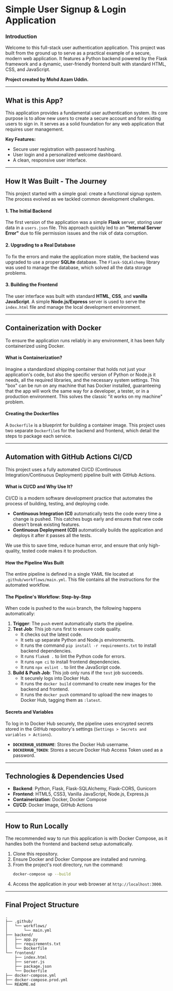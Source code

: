 # Simple User Signup & Login Application

### Introduction

Welcome to this full-stack user authentication application. This project was built from the ground up to serve as a practical example of a secure, modern web application. It features a Python backend powered by the Flask framework and a dynamic, user-friendly frontend built with standard HTML, CSS, and JavaScript.

**Project created by Mohd Azam Uddin.**

---
## What is this App?

This application provides a fundamental user authentication system. Its core purpose is to allow new users to create a secure account and for existing users to sign in. It serves as a solid foundation for any web application that requires user management.

**Key Features:**
* Secure user registration with password hashing.
* User login and a personalized welcome dashboard.
* A clean, responsive user interface.

---
## How It Was Built - The Journey

This project started with a simple goal: create a functional signup system. The process evolved as we tackled common development challenges.

#### 1. The Initial Backend
The first version of the application was a simple **Flask** server, storing user data in a `users.json` file. This approach quickly led to an **"Internal Server Error"** due to file permission issues and the risk of data corruption.

#### 2. Upgrading to a Real Database
To fix the errors and make the application more stable, the backend was upgraded to use a proper **SQLite** database. The `Flask-SQLAlchemy` library was used to manage the database, which solved all the data storage problems.

#### 3. Building the Frontend
The user interface was built with standard **HTML**, **CSS**, and **vanilla JavaScript**. A simple **Node.js/Express** server is used to serve the `index.html` file and manage the local development environment.

---
## Containerization with Docker

To ensure the application runs reliably in any environment, it has been fully containerized using Docker.

#### What is Containerization?
Imagine a standardized shipping container that holds not just your application's code, but also the specific version of Python or Node.js it needs, all the required libraries, and the necessary system settings. This "box" can be run on any machine that has Docker installed, guaranteeing that the app will work the same way for a developer, a tester, or in a production environment. This solves the classic "it works on my machine" problem.

#### Creating the Dockerfiles
A `Dockerfile` is a blueprint for building a container image. This project uses two separate `Dockerfile`s for the backend and frontend, which detail the steps to package each service.

---
## Automation with GitHub Actions CI/CD

This project uses a fully automated CI/CD (Continuous Integration/Continuous Deployment) pipeline built with GitHub Actions.

#### What is CI/CD and Why Use It?
CI/CD is a modern software development practice that automates the process of building, testing, and deploying code.
* **Continuous Integration (CI)** automatically tests the code every time a change is pushed. This catches bugs early and ensures that new code doesn't break existing features.
* **Continuous Deployment (CD)** automatically builds the application and deploys it after it passes all the tests.

We use this to save time, reduce human error, and ensure that only high-quality, tested code makes it to production.

#### How the Pipeline Was Built
The entire pipeline is defined in a single YAML file located at `.github/workflows/main.yml`. This file contains all the instructions for the automated workflow.

#### The Pipeline's Workflow: Step-by-Step
When code is pushed to the `main` branch, the following happens automatically:
1.  **Trigger**: The `push` event automatically starts the pipeline.
2.  **Test Job**: This job runs first to ensure code quality.
    * It checks out the latest code.
    * It sets up separate Python and Node.js environments.
    * It runs the command `pip install -r requirements.txt` to install backend dependencies.
    * It runs `flake8 .` to lint the Python code for errors.
    * It runs `npm ci` to install frontend dependencies.
    * It runs `npx eslint .` to lint the JavaScript code.
3.  **Build & Push Job**: This job only runs if the `test` job succeeds.
    * It securely logs into Docker Hub.
    * It runs the `docker build` command to create new images for the backend and frontend.
    * It runs the `docker push` command to upload the new images to Docker Hub, tagging them as `:latest`.

#### Secrets and Variables
To log in to Docker Hub securely, the pipeline uses encrypted secrets stored in the GitHub repository's settings (`Settings > Secrets and variables > Actions`).
* **`DOCKERHUB_USERNAME`**: Stores the Docker Hub username.
* **`DOCKERHUB_TOKEN`**: Stores a secure Docker Hub Access Token used as a password.

---
## Technologies & Dependencies Used

* **Backend**: Python, Flask, Flask-SQLAlchemy, Flask-CORS, Gunicorn
* **Frontend**: HTML5, CSS3, Vanilla JavaScript, Node.js, Express.js
* **Containerization**: Docker, Docker Compose
* **CI/CD**: Docker Image, GitHub Actions

---
## How to Run Locally

The recommended way to run this application is with Docker Compose, as it handles both the frontend and backend setup automatically.

1.  Clone this repository.
2.  Ensure Docker and Docker Compose are installed and running.
3.  From the project's root directory, run the command:
    ```bash
    docker-compose up --build
    ```
4.  Access the application in your web browser at `http://localhost:3000`.

---
## Final Project Structure
```
.
├── .github/
│   └── workflows/
│       └── main.yml
├── backend/
│   ├── app.py
│   ├── requirements.txt
│   └── Dockerfile
└── frontend/
    ├── index.html
    ├── server.js
    ├── package.json
    └── Dockerfile
├── docker-compose.yml
├── docker-compose.prod.yml
└── README.md
```